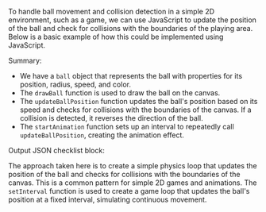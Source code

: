 To handle ball movement and collision detection in a simple 2D environment, such as a game, we can use JavaScript to update the position of the ball and check for collisions with the boundaries of the playing area. Below is a basic example of how this could be implemented using JavaScript.


Summary:
- We have a `ball` object that represents the ball with properties for its position, radius, speed, and color.
- The `drawBall` function is used to draw the ball on the canvas.
- The `updateBallPosition` function updates the ball's position based on its speed and checks for collisions with the boundaries of the canvas. If a collision is detected, it reverses the direction of the ball.
- The `startAnimation` function sets up an interval to repeatedly call `updateBallPosition`, creating the animation effect.

Output JSON checklist block:


The approach taken here is to create a simple physics loop that updates the position of the ball and checks for collisions with the boundaries of the canvas. This is a common pattern for simple 2D games and animations. The `setInterval` function is used to create a game loop that updates the ball's position at a fixed interval, simulating continuous movement.